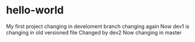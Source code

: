 # hello-world
My first project changing in develoment branch
changing again
Now dev1 is changing in old versioned file
Changed by dev2
Now changing in master
